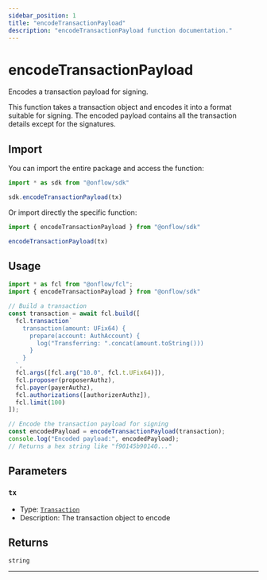 ```yaml
---
sidebar_position: 1
title: "encodeTransactionPayload"
description: "encodeTransactionPayload function documentation."
---
```


<!-- THIS DOCUMENT IS AUTO-GENERATED FROM [onflow/sdk/src/encode/encode.ts](https://github.com/onflow/fcl-js/tree/master/packages/sdk/src/encode/encode.ts). DO NOT EDIT MANUALLY -->

# encodeTransactionPayload

Encodes a transaction payload for signing.

This function takes a transaction object and encodes it into a format suitable for signing.
The encoded payload contains all the transaction details except for the signatures.

## Import

You can import the entire package and access the function:

```typescript
import * as sdk from "@onflow/sdk"

sdk.encodeTransactionPayload(tx)
```

Or import directly the specific function:

```typescript
import { encodeTransactionPayload } from "@onflow/sdk"

encodeTransactionPayload(tx)
```

## Usage

```typescript
import * as fcl from "@onflow/fcl";
import { encodeTransactionPayload } from "@onflow/sdk"

// Build a transaction
const transaction = await fcl.build([
  fcl.transaction`
    transaction(amount: UFix64) {
      prepare(account: AuthAccount) {
        log("Transferring: ".concat(amount.toString()))
      }
    }
  `,
  fcl.args([fcl.arg("10.0", fcl.t.UFix64)]),
  fcl.proposer(proposerAuthz),
  fcl.payer(payerAuthz),
  fcl.authorizations([authorizerAuthz]),
  fcl.limit(100)
]);

// Encode the transaction payload for signing
const encodedPayload = encodeTransactionPayload(transaction);
console.log("Encoded payload:", encodedPayload);
// Returns a hex string like "f90145b90140..."
```

## Parameters

### `tx` 

- Type: [`Transaction`](../types#transaction)
- Description: The transaction object to encode



## Returns

`string`


---